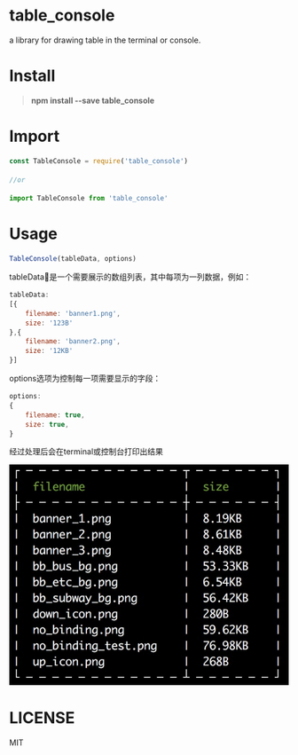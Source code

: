 # table_console
a library for drawing table in the terminal or console.


# Install

> **npm install --save table_console**

# Import

```js
const TableConsole = require('table_console')

//or

import TableConsole from 'table_console'
```

# Usage

```js
TableConsole(tableData, options)
```
tableData是一个需要展示的数组列表，其中每项为一列数据，例如：
```js
tableData:
[{
    filename: 'banner1.png',
    size: '123B'
},{
    filename: 'banner2.png',
    size: '12KB'
}]
```
options选项为控制每一项需要显示的字段：
```js
options:
{
    filename: true,
    size: true,
}
```
经过处理后会在terminal或控制台打印出结果

![TableConsole](./table.jpg)

# LICENSE

MIT